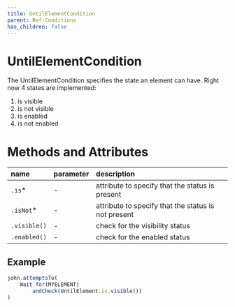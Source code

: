 ```yaml
---
title: UntilElementCondition
parent: Ref:Conditions
has_children: false
---
```


# UntilElementCondition

The UntilElementCondition specifies the state an element can have. Right now 4 states are implemented:

1. is visible
1. is not visible
1. is enabled
1. is not enabled

# Methods and Attributes

| name         | parameter | description                                         |
| :---         | :---      | :---                                                |
| `.is`*        | -         | attribute to specify that the status is present     |
| `.isNot`*     | -         | attribute to specify that the status is not present |
| `.visible()` | -         | check for the visibility status                     |
| `.enabled()` | -         | check for the enabled status                        |

## Example

```typescript
john.attemptsTo(
    Wait.for(MYELEMENT)
        andCheck(UntilElement.is.visible())
)
```

